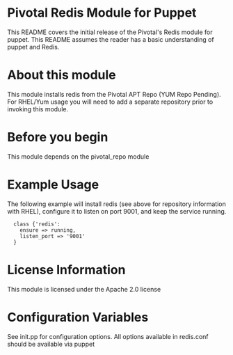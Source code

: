 # Pivotal Redis Module for Puppet

This README covers the initial release of the Pivotal's Redis module for puppet. This README assumes the reader has a basic understanding of puppet and Redis.

# About this module

This module installs redis from the Pivotal APT Repo (YUM Repo Pending). For RHEL/Yum usage you will need to add a separate repository prior to invoking this module.

# Before you begin

This module depends on the pivotal\_repo module

# Example Usage

The following example will install redis (see above for repository information with RHEL), configure it to listen on port 9001, and keep the service running. 

```puppet
  class {'redis':
    ensure => running,
    listen_port => '9001'
  }

```

# License Information

This module is licensed under the Apache 2.0 license

# Configuration Variables

See init.pp for configuration options. All options available in redis.conf should be available via puppet

